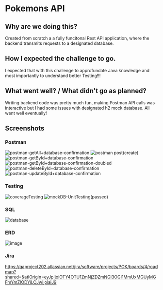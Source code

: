 # Pokemons API

## Why are we doing this? 
  Created from scratch a a fully funcitonal Rest API application, where the backend transmits requests to a designated database. 
## How I expected the challenge to go. 
 I expected that with this challenge to approfundate Java knowledge and most importantly to understand better Testing!!!
## What went well? / What didn't go as planned? 
  Writing backend code was pretty much fun, making Postman API calls was interactive but I had some issues with designated h2 mock database. All went well eventually!

## Screenshots

### Postman
![postman-getAll+database-confirmation](https://user-images.githubusercontent.com/90289639/153614466-a63ceeb4-3078-4921-a28f-edda54484e60.jpg)
![postman post(create)](https://user-images.githubusercontent.com/90289639/153614605-8e53d987-5deb-4b42-8d4b-cd316fa2dca4.jpg)
![postman-getById+database-confirmation](https://user-images.githubusercontent.com/90289639/153614628-babea513-7622-4bd4-96b2-f12c1a9cadf0.jpg)
![postman-getById+database-confirmation-doubled](https://user-images.githubusercontent.com/90289639/153614656-eeb93659-7778-4352-a524-09d58e15269e.jpg)
![postman-deleteById+database-confirmation](https://user-images.githubusercontent.com/90289639/153614685-5641e0cc-3610-4569-bb15-87aceffc7167.jpg)
![postman-updateById+database-confirmation](https://user-images.githubusercontent.com/90289639/153614710-5725661c-6f69-4029-ab88-f24d4b35519f.jpg)

### Testing
![coverageTesting](https://user-images.githubusercontent.com/90289639/153614764-634f6fb0-72bc-4ac6-8c40-479968d6955b.jpg)
![mockDB-UnitTesting(passed)](https://user-images.githubusercontent.com/90289639/153614910-975cfc65-1b3a-4c8e-b6f5-c875c8a16893.jpg)

### SQL
![database](https://user-images.githubusercontent.com/90289639/153614797-3613bef1-8278-4137-be37-331adfaaeeb7.jpg)


### ERD
![image](https://user-images.githubusercontent.com/90289639/153615469-f098e6d5-44c7-48de-8256-e16b14539b75.png)


### Jira
https://qaproject202.atlassian.net/jira/software/projects/POK/boards/4/roadmap?shared=&atlOrigin=eyJpIjoiOTY4OTU1ZmNjZDZmNGI3OGI1MmUxMGUyMGFmYmZlODYiLCJwIjoiaiJ9
